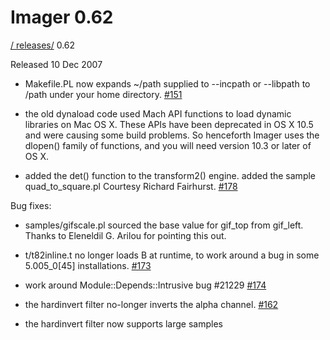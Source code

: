 # Imager 0.62

[ / ](..) [releases/](./) 0.62

Released 10 Dec 2007

- Makefile.PL now expands ~/path supplied to --incpath or --libpath to /path under your home directory. [#151](https://github.com/tonycoz/imager/issues/151)

- the old dynaload code used Mach API functions to load dynamic libraries on Mac OS X. These APIs have been deprecated in OS X 10.5 and were causing some build problems. So henceforth Imager uses the dlopen() family of functions, and you will need version 10.3 or later of OS X.

- added the det() function to the transform2() engine. added the sample quad_to_square.pl Courtesy Richard Fairhurst. [#178](https://github.com/tonycoz/imager/issues/178)

Bug fixes:

- samples/gifscale.pl sourced the base value for gif_top from gif_left. Thanks to Eleneldil G. Arilou for pointing this out.

- t/t82inline.t no longer loads B at runtime, to work around a bug in some 5.005_0[45] installations. [#173](https://github.com/tonycoz/imager/issues/173)

- work around Module::Depends::Intrusive bug #21229 [#174](https://github.com/tonycoz/imager/issues/174)

- the hardinvert filter no-longer inverts the alpha channel. [#162](https://github.com/tonycoz/imager/issues/162)

- the hardinvert filter now supports large samples